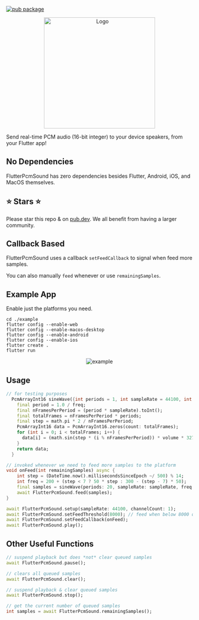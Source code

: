 [![pub package](https://img.shields.io/pub/v/flutter_pcm_sound.svg)](https://pub.dartlang.org/packages/flutter_pcm_sound)

<p align="center">
    <img alt="Logo" src="https://github.com/chipweinberger/flutter_pcm_sound/blob/master/site/logo.png?raw=true" style="height: 300px;" />
</p>

Send real-time PCM audio (16-bit integer) to your device speakers, from your Flutter app!

## No Dependencies

FlutterPcmSound has zero dependencies besides Flutter, Android, iOS, and MacOS themselves.

## ⭐ Stars ⭐

Please star this repo & on [pub.dev](https://pub.dev/packages/flutter_pcm_sound). We all benefit from having a larger community.

## Callback Based

FlutterPcmSound uses a callback `setFeedCallback` to signal when feed more samples.

You can also manually `feed` whenever or use `remainingSamples`.

## Example App

Enable just the platforms you need.

```
cd ./example
flutter config --enable-web                           
flutter config --enable-macos-desktop                                                      
flutter config --enable-android 
flutter config --enable-ios 
flutter create .
flutter run
```

<p align="center">
<img alt="example" src="https://github.com/chipweinberger/flutter_pcm_sound/blob/master/site/example.png?raw=true" />
</p>

## Usage

```dart
// for testing purposes
  PcmArrayInt16 sineWave({int periods = 1, int sampleRate = 44100, int freq = 440, double volume = 0.5}) {
    final period = 1.0 / freq;
    final nFramesPerPeriod = (period * sampleRate).toInt();
    final totalFrames = nFramesPerPeriod * periods;
    final step = math.pi * 2 / nFramesPerPeriod;
    PcmArrayInt16 data = PcmArrayInt16.zeros(count: totalFrames);
    for (int i = 0; i < totalFrames; i++) {
      data[i] = (math.sin(step * (i % nFramesPerPeriod)) * volume * 32767).toInt();
    }
    return data;
  }

// invoked whenever we need to feed more samples to the platform
void onFeed(int remainingSamples) async {
    int step = (DateTime.now().millisecondsSinceEpoch ~/ 500) % 14;
    int freq = 200 + (step < 7 ? 50 * step : 300 - (step - 7) * 50);
    final samples = sineWave(periods: 20, sampleRate: sampleRate, freq: freq);
    await FlutterPcmSound.feed(samples);
}

await FlutterPcmSound.setup(sampleRate: 44100, channelCount: 1);
await FlutterPcmSound.setFeedThreshold(8000); // feed when below 8000 queued samples
await FlutterPcmSound.setFeedCallback(onFeed);
await FlutterPcmSound.play();
```

## Other Useful Functions

```dart
// suspend playback but does *not* clear queued samples
await FlutterPcmSound.pause();

// clears all queued samples
await FlutterPcmSound.clear();

// suspend playback & clear queued samples
await FlutterPcmSound.stop();

// get the current number of queued samples
int samples = await FlutterPcmSound.remainingSamples();
```



